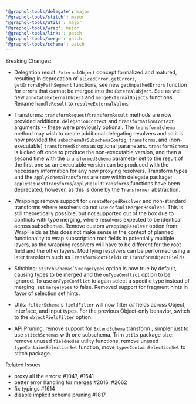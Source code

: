 ```yaml
---
'@graphql-tools/delegate': major
'@graphql-tools/stitch': major
'@graphql-tools/utils': major
'@graphql-tools/wrap': major
'@graphql-tools/links': patch
'@graphql-tools/merge': patch
'@graphql-tools/schema': patch
---
```


Breaking Changes:
- Delegation result: `ExternalObject` concept formalized and matured, resulting in deprecation of `slicedError`, `getErrors`, `getErrorsByPathSegment` functions, see new `getUnpathedErrors` function for errors that cannot be merged into the `ExternalObject`. See as well new `annotateExternalObject` and `mergeExternalObjects` functions. Rename `handleResult` to `resolveExternalValue`.

- Transforms: `transformRequest`/`transformResult` methods are now provided additional `delegationContext` and `transformationContext` arguments -- these were previously optional. The `transformSchema` method may wish to create additional delegating resolvers and so it is now provided the `subschemaOrSubschemaConfig`, `transforms`, and (non-executable) `transformedSchema` as optional parameters. `transformSchema` is kicked off once to produce the non-executable version, and then a second time with the `transformedSchema` parameter set to the result of the first one so an executable version can be produced with the necessary information for any new proxying resolvers. Transform types and the `applySchemaTransforms` are now within delegate package; `applyRequestTransforms`/`applyResultTransforms` functions have been deprecated, however, as this is done by the `Transformer` abstraction.

- Wrapping: remove support for `createMergedResolver` and non-standard transforms where resolvers do not use `defaultMergedResolver`. This is still theoretically possible, but not supported out of the box due to conflicts with type merging, where resolvers expected to be identical across subschemas. Remove custom `wrappingResolver` option from WrapFields as this does not make sense in the context of planned functionality to wrap subscription root fields in potentially multiple layers, as the wrapping resolvers will have to be different for the root field and the other layers. Modifying resolvers can be performed using a later transform such as `TransformRootFields` or `TransformObjectFields`.

- Stitching: `stitchSchemas`'s `mergeTypes` option is now true by default, causing types to be merged and the `onTypeConflict` option to be ignored. To use `onTypeConflict` to again select a specific type instead of merging, set `mergeTypes` to false. Removed support for fragment hints in favor of selection set hints.

- Utils: `filterSchema`'s `fieldFilter` will now filter *all* fields across Object, Interface, and Input types. For the previous Object-only behavior, switch to the `objectFieldFilter` option.

- API Pruning: remove support for `ExtendSchema` transform , simpler just to use `stitchSchemas` with one subschema. Trim `utils` package size: remove unused `fieldNodes` utility functions, remove unused `typeContainsSelectionSet` function, move `typesContainSelectionSet` to stitch package.

Related Issues

- proxy all the errors: #1047, #1641
- better error handling for merges #2016, #2062
- fix typings #1614
- disable implicit schema pruning #1817
